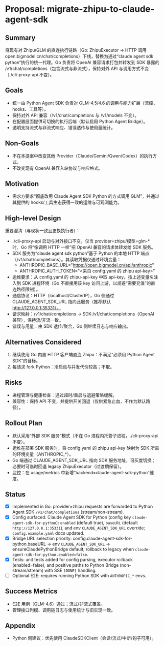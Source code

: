 # Proposal: migrate-zhipu-to-claude-agent-sdk

## Summary
将现有对 Zhipu/GLM 的直连执行链路（Go: ZhipuExecutor → HTTP 调用 open.bigmodel.cn/chat/completions）下线，替换为通过“claude agent sdk python”执行的统一代理。Go 负责将 OpenAI 兼容请求打包并转发到 SDK 暴露的 /v1/chat/completions（包含流式与非流式），保持对外 API 与调用方式不变（./cli-proxy-api 不变）。

## Goals
- 统一由 Python Agent SDK 负责对 GLM-4.5/4.6 的调用与能力扩展（流控、hooks、工具等）。
- 保持对外 API 兼容（/v1/chat/completions 与 /v1/models 不变）。
- 在配置层面提供可切换的执行后端（默认启用 Python Agent Bridge）。
- 透明支持流式与非流式响应、错误透传与使用量统计。

## Non-Goals
- 不在本提案中改变其他 Provider（Claude/Gemini/Qwen/Codex）的执行方式。
- 不改变现有 OpenAI 兼容入站协议与响应格式。

## Motivation
- 需求方要求“彻底改用 Claude Agent SDK Python 的方式调用 GLM”，并通过其提供的 hooks/工具生态获得一致的运维与可观测能力。

## High-level Design
重要澄清（与现状一致且更换执行者）：
- ./cli-proxy-api 启动与对外接口不变。仅当 provider=zhipu/模型=glm-* 时，Go 将“像调用 HTTP 一样”把 OpenAI 兼容的请求体转发给 SDK 服务。
- SDK 服务为“claude agent sdk python”基于 Python 的本地 HTTP 端点（/v1/chat/completions）。其读取凭据仅通过环境变量：
  - ANTHROPIC_BASE_URL="https://open.bigmodel.cn/api/anthropic"
  - ANTHROPIC_AUTH_TOKEN="<来自 config.yaml 的 zhipu api-key>"
- 运维要求：从 config.yaml 的 zhipu-api-key 中取 api-key，按上述变量名注入到 SDK 进程环境（Go 不直接用该 key 访问上游，以规避“需要充值”的直连路径限制）。
- 通信协议：HTTP（localhost/ClusterIP），Go 侧通过 CLAUDE_AGENT_SDK_URL 指向此服务（推荐默认 http://127.0.0.1:35331）。
- 请求映射：/v1/chat/completions → SDK:/v1/chat/completions（OpenAI 兼容），保持流/非流一致。
- 错误与用量：由 SDK 透传/聚合，Go 侧继续日志与响应输出。

## Alternatives Considered
1) 继续使用 Go 内置 HTTP 客户端直连 Zhipu：不满足“必须用 Python Agent SDK”的目标。
2) 每请求 fork Python：冷启动与并发代价较高；不取。

## Risks
- 进程管理与健康检查：通过超时/重启与退避策略缓解。
- 兼容性：保持 API 不变，并提供开关回退（仅供紧急止血，不作为默认路径）。

## Rollout Plan
- 默认采用“外部 SDK 服务”模式（不在 Go 进程内托管子进程，./cli-proxy-api 不变）。
- 运维在部署 SDK 服务时，将 config.yaml 的 zhipu api-key 映射为 SDK 所需的环境变量（ANTHROPIC_*）。
- Go 端通过 CLAUDE_AGENT_SDK_URL 指向 SDK 服务地址，可灰度切换；必要时可临时回退 legacy ZhipuExecutor（过渡期保留）。
- 监控：在 usage/metrics 中新增“backend=claude-agent-sdk-python”维度。

## Status
- [x] Implemented in Go: provider=zhipu requests are forwarded to Python Agent SDK `/v1/chat/completions` (stream/non-stream).
- [x] Config surfaced: Claude Agent SDK for Python (config key `claude-agent-sdk-for-python`): `enabled` (default true), `baseURL` (default `http://127.0.0.1:35331`), and env `CLAUDE_AGENT_SDK_URL` override; `config.example.yaml` docs updated.
- [x] Bridge URL selection priority: config.claude-agent-sdk-for-python.baseURL → env `CLAUDE_AGENT_SDK_URL` → ensureClaudePythonBridge default; rollback to legacy when `claude-agent-sdk-for-python.enabled=false`.
- [x] Tests: unit tests added for config parsing, executor rollback (enabled=false), and positive paths to Python Bridge (non-stream/stream) with SSE `[DONE]` handling.
- [ ] Optional E2E: requires running Python SDK with `ANTHROPIC_*` envs.

## Success Metrics
- E2E 用例（GLM-4.6）通过；流式/非流式覆盖。
- 管理接口列模、调用链日志与使用统计与旧实现一致。

## Appendix
- Python 侧建议：优先使用 ClaudeSDKClient（会话/流式/中断/钩子可用）。
